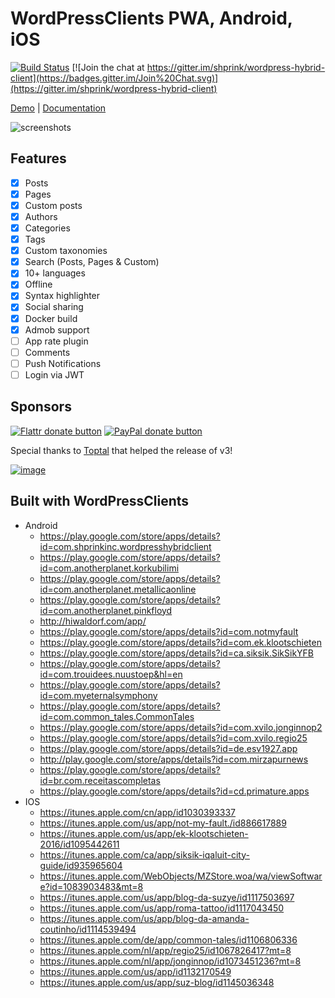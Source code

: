 # WordPressClients PWA, Android, iOS

[![Build Status](https://travis-ci.org/wordpress-clients/hybrid.svg?branch=develop)](https://travis-ci.org/wordpress-clients/hybrid)
[![Join the chat at https://gitter.im/shprink/wordpress-hybrid-client](https://badges.gitter.im/Join%20Chat.svg)](https://gitter.im/shprink/wordpress-hybrid-client)

[Demo](https://wordpress-clients.github.io/hybrid) | [Documentation](https://wordpress-clients.gitbooks.io/pwa-hybrid/)

![screenshots](http://julienrenaux.fr/wp-content/uploads/2015/07/devices.jpg)

## Features

- [X] Posts
- [X] Pages
- [X] Custom posts
- [X] Authors
- [X] Categories
- [X] Tags
- [X] Custom taxonomies
- [X] Search (Posts, Pages & Custom)
- [X] 10+ languages
- [X] Offline
- [X] Syntax highlighter
- [X] Social sharing
- [X] Docker build
- [X] Admob support
- [ ] App rate plugin
- [ ] Comments
- [ ] Push Notifications
- [ ] Login via JWT

## Sponsors

<span class="badge-flattr"><a href="https://flattr.com/submit/auto?user_id=shprink&url=https%3A%2F%2Fgithub.com%2Fshprink%2Fwordpress-hybrid-client" title="Donate to this project using Flattr"><img src="https://img.shields.io/badge/flattr-donate-yellow.svg" alt="Flattr donate button" /></a></span>
<span class="badge-paypal"><a href="https://www.paypal.com/cgi-bin/webscr?cmd=_s-xclick&amp;hosted_button_id=PFP99GE9V56RS" title="Donate to this project using Paypal"><img src="https://img.shields.io/badge/paypal-donate-yellow.svg" alt="PayPal donate button" /></a></span>

Special thanks to [Toptal](http://www.toptal.com/#select-just-supreme-hackers) that helped the release of v3!

[![image](https://user-images.githubusercontent.com/1388706/33237872-42b15dea-d2b2-11e7-9289-9565f0d6c371.png)](http://www.toptal.com/#select-just-supreme-hackers)

## Built with WordPressClients

* Android
  * https://play.google.com/store/apps/details?id=com.shprinkinc.wordpresshybridclient
  * https://play.google.com/store/apps/details?id=com.anotherplanet.korkubilimi
  * https://play.google.com/store/apps/details?id=com.anotherplanet.metallicaonline
  * https://play.google.com/store/apps/details?id=com.anotherplanet.pinkfloyd
  * http://hiwaldorf.com/app/
  * https://play.google.com/store/apps/details?id=com.notmyfault
  * https://play.google.com/store/apps/details?id=com.ek.klootschieten
  * https://play.google.com/store/apps/details?id=ca.siksik.SikSikYFB
  * https://play.google.com/store/apps/details?id=com.trouidees.nuustoep&hl=en
  * https://play.google.com/store/apps/details?id=com.myeternalsymphony
  * https://play.google.com/store/apps/details?id=com.common_tales.CommonTales
  * https://play.google.com/store/apps/details?id=com.xvilo.jonginnop2
  * https://play.google.com/store/apps/details?id=com.xvilo.regio25
  * https://play.google.com/store/apps/details?id=de.esv1927.app
  * http://play.google.com/store/apps/details?id=com.mirzapurnews
  * https://play.google.com/store/apps/details?id=br.com.receitascompletas
  * https://play.google.com/store/apps/details?id=cd.primature.apps
* IOS
  * https://itunes.apple.com/cn/app/id1030393337
  * https://itunes.apple.com/us/app/not-my-fault./id886617889
  * https://itunes.apple.com/us/app/ek-klootschieten-2016/id1095442611
  * https://itunes.apple.com/ca/app/siksik-iqaluit-city-guide/id935965604
  * https://itunes.apple.com/WebObjects/MZStore.woa/wa/viewSoftware?id=1083903483&mt=8
  * https://itunes.apple.com/us/app/blog-da-suzye/id1117503697
  * https://itunes.apple.com/us/app/roma-tattoo/id1117043450
  * https://itunes.apple.com/us/app/blog-da-amanda-coutinho/id1114539494
  * https://itunes.apple.com/de/app/common-tales/id1106806336
  * https://itunes.apple.com/nl/app/regio25/id1067826417?mt=8
  * https://itunes.apple.com/nl/app/jonginnop/id1073451236?mt=8
  * https://itunes.apple.com/us/app/id1132170549
  * https://itunes.apple.com/us/app/suz-blog/id1145036348
